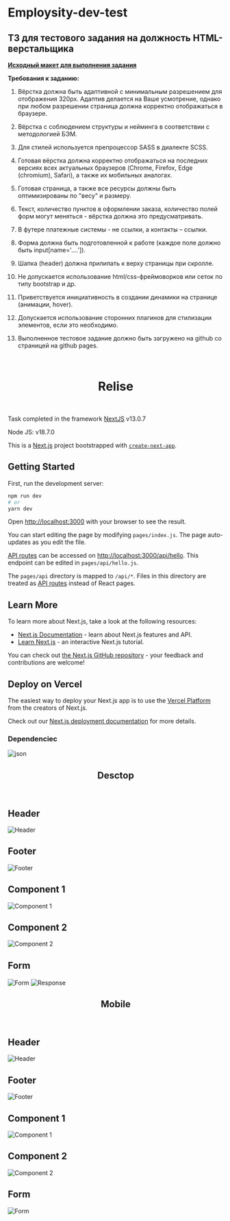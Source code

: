 # Employsity-dev-test

## ТЗ для тестового задания на должность HTML-верстальщика

[**Исходный макет для выполнения задания**](https://www.figma.com/file/2b7UqUrTs4R8JQoYutlKTu/Test?node-id=0%3A1)

**Требования к заданию:**

1) Вёрстка должна быть адаптивной с минимальным разрешением для отображения
320px. Адаптив делается на Ваше усмотрение, однако при любом разрешении
страница должна корректно отображаться в браузере.

2) Вёрстка с соблюдением структуры и нейминга в соответствии с методологией БЭМ.

3) Для стилей используется препроцессор SASS в диалекте SCSS.

4) Готовая вёрстка должна корректно отображаться на последних версиях всех
актуальных браузеров (Chrome, Firefox, Edge (chromium), Safari), а также их
мобильных аналогах.

5) Готовая страница, а также все ресурсы должны быть оптимизированы по "весу" и
размеру.

6) Текст, количество пунктов в оформлении заказа, количество полей форм могут
меняться - вёрстка должна это предусматривать.

7) В футере платежные системы - не ссылки, а контакты – ссылки.

8) Форма должна быть подготовленной к работе (каждое поле должно быть
input[name='....']).

9) Шапка (header) должна прилипать к верху страницы при скролле.

10) Не допускается использование html/css-фреймоворков или сеток по типу bootstrap
и др.

11) Приветствуется инициативность в создании динамики на странице (анимации,
hover).

12) Допускается использование сторонних плагинов для стилизации элементов, если
это необходимо.

13) Выполненное тестовое задание должно быть загружено на github со страницей на
github pages.

</br>
<h1 align="center">Relise</h1>
</br>

<p>Task completed in the framework <a href="https://nextjs.org/" target="_blank">NextJS</a> v13.0.7</p>
<p>Node JS: v18.7.0</p>

This is a [Next.js](https://nextjs.org/) project bootstrapped with [`create-next-app`](https://github.com/vercel/next.js/tree/canary/packages/create-next-app).

## Getting Started

First, run the development server:

```bash
npm run dev
# or
yarn dev
```

Open [http://localhost:3000](http://localhost:3000) with your browser to see the result.

You can start editing the page by modifying `pages/index.js`. The page auto-updates as you edit the file.

[API routes](https://nextjs.org/docs/api-routes/introduction) can be accessed on [http://localhost:3000/api/hello](http://localhost:3000/api/hello). This endpoint can be edited in `pages/api/hello.js`.

The `pages/api` directory is mapped to `/api/*`. Files in this directory are treated as [API routes](https://nextjs.org/docs/api-routes/introduction) instead of React pages.

## Learn More

To learn more about Next.js, take a look at the following resources:

- [Next.js Documentation](https://nextjs.org/docs) - learn about Next.js features and API.
- [Learn Next.js](https://nextjs.org/learn) - an interactive Next.js tutorial.

You can check out [the Next.js GitHub repository](https://github.com/vercel/next.js/) - your feedback and contributions are welcome!

## Deploy on Vercel

The easiest way to deploy your Next.js app is to use the [Vercel Platform](https://vercel.com/new?utm_medium=default-template&filter=next.js&utm_source=create-next-app&utm_campaign=create-next-app-readme) from the creators of Next.js.

Check out our [Next.js deployment documentation](https://nextjs.org/docs/deployment) for more details.
</br>
<h3>Dependenciec</h3>
<img align="center" src="/public/json.jpg" alt="json">
</br>
<h2 align="center">Desctop</h2>
</br>
<h2>Header</h2>
<img align="center" src="/public/screen4.jpg" alt="Header">
</br>
<h2>Footer</h2>
<img align="center" src="/public/screen3.jpg" alt="Footer">
</br>
<h2>Component 1</h2>
<img align="center" src="/public/screen1.jpg" alt="Component 1">
</br>
<h2>Component 2</h2>
<img align="center" src="/public/screen2.jpg" alt="Component 2">
</br>
<h2>Form</h2>
<img align="center" src="/public/screen5.jpg" alt="Form">
<img align="center" src="/public/screen6.jpg" alt="Response">
</br>
<h2 align="center">Mobile</h2>
</br>
<h2>Header</h2>
<img align="center" src="/public/screen8.png" alt="Header">
</br>
<h2>Footer</h2>
<img align="center" src="/public/screen11.png" alt="Footer">
</br>
<h2>Component 1</h2>
<img align="center" src="/public/screen7.png" alt="Component 1">
</br>
<h2>Component 2</h2>
<img align="center" src="/public/screen9.png" alt="Component 2">
</br>
<h2>Form</h2>
<img align="center" src="/public/screen10.png" alt="Form">
</br>
